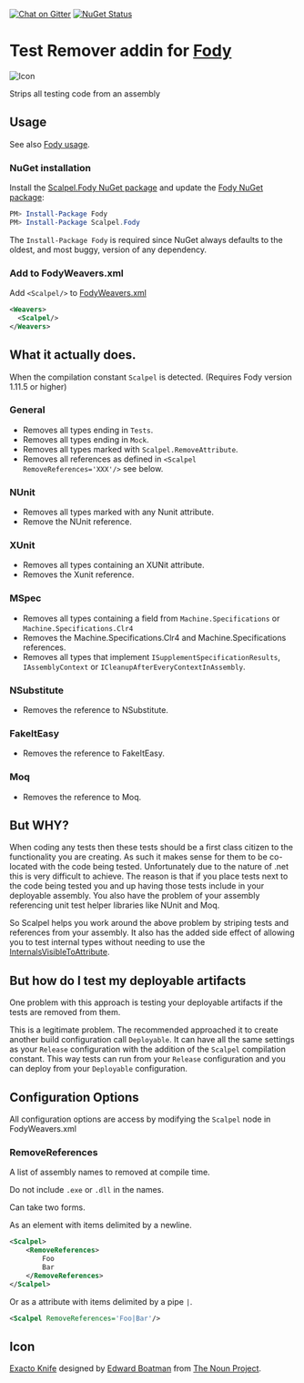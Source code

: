 [![Chat on Gitter](https://img.shields.io/gitter/room/fody/fody.svg)](https://gitter.im/Fody/Fody)
[![NuGet Status](https://img.shields.io/nuget/v/Scalpel.Fody.svg)](https://www.nuget.org/packages/Scalpel.Fody/)


# Test Remover addin for [Fody](https://github.com/Fody/Home/)

![Icon](https://raw.github.com/Fody/Scalpel/master/package_icon.png)

Strips all testing code from an assembly


## Usage

See also [Fody usage](https://github.com/Fody/Home/blob/master/pages/usage.md).


### NuGet installation

Install the [Scalpel.Fody NuGet package](https://nuget.org/packages/Scalpel.Fody/) and update the [Fody NuGet package](https://nuget.org/packages/Fody/):

```powershell
PM> Install-Package Fody
PM> Install-Package Scalpel.Fody
```

The `Install-Package Fody` is required since NuGet always defaults to the oldest, and most buggy, version of any dependency.


### Add to FodyWeavers.xml

Add `<Scalpel/>` to [FodyWeavers.xml](https://github.com/Fody/Home/blob/master/pages/usage.md#add-fodyweaversxml)

```xml
<Weavers>
  <Scalpel/>
</Weavers>
```


## What it actually does.

When the compilation constant `Scalpel` is detected. (Requires Fody version 1.11.5 or higher)


### General

 * Removes all types ending in `Tests`.
 * Removes all types ending in `Mock`.
 * Removes all types marked with `Scalpel.RemoveAttribute`.
 * Removes all references as defined in  `<Scalpel RemoveReferences='XXX'/>` see below.


### NUnit

 * Removes all types marked with any Nunit attribute.
 * Remove the NUnit reference.


### XUnit

 * Removes all types containing an XUNit attribute.
 * Removes the Xunit reference.


### MSpec

 * Removes all types containing a field from `Machine.Specifications` or `Machine.Specifications.Clr4`
 * Removes the Machine.Specifications.Clr4 and Machine.Specifications references.
 * Removes all types that implement `ISupplementSpecificationResults`, `IAssemblyContext` or `ICleanupAfterEveryContextInAssembly`.


### NSubstitute

 * Removes the reference to NSubstitute.


### FakeItEasy

 * Removes the reference to FakeItEasy.


### Moq

 * Removes the reference to Moq.


## But WHY?

When coding any tests then these tests should be a first class citizen to the functionality you are creating. As such it makes sense for them to be co-located with the code being tested. Unfortunately due to the nature of .net this is very difficult to achieve. The reason is that if you place tests next to the code being tested you and up having those tests include in your deployable assembly. You also have the problem of your assembly referencing unit test helper libraries like NUnit and Moq.

So Scalpel helps you work around the above problem by striping tests and references from your assembly. It also has the added side effect of allowing you to test internal types without needing to use the [InternalsVisibleToAttribute](http://msdn.microsoft.com/en-us/library/system.runtime.compilerservices.internalsvisibletoattribute.aspx).


## But how do I test my deployable artifacts

One problem with this approach is testing your deployable artifacts if the tests are removed from them.

This is a legitimate problem. The recommended approached it to create another build configuration call `Deployable`. It can have all the same settings as your `Release` configuration with the addition of the `Scalpel` compilation constant.
This way tests can run from your `Release` configuration and you can deploy from your `Deployable` configuration.


## Configuration Options

All configuration options are access by modifying the `Scalpel` node in FodyWeavers.xml


### RemoveReferences

A list of assembly names to removed at compile time.

Do not include `.exe` or `.dll` in the names.

Can take two forms.

As an element with items delimited by a newline.

```xml
<Scalpel>
    <RemoveReferences>
        Foo
        Bar
    </RemoveReferences>
</Scalpel>
```

Or as a attribute with items delimited by a pipe `|`.

```xml
<Scalpel RemoveReferences='Foo|Bar'/>
```


## Icon

[Exacto Knife](https://thenounproject.com/noun/exacto-knife/#icon-No489) designed by [Edward Boatman](https://thenounproject.com/edward/) from [The Noun Project](https://thenounproject.com).